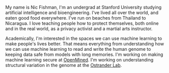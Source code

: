 My name is Nic Fishman, I'm an undergrad at Stanford University studying artificial intelligence and bioengineering. I've lived all over the world, and eaten good food everywhere. I've run on beaches from Thailand to Nicaragua. I love teaching people how to protect themselves, both online and in the real world, as a privacy activist and a martial arts instructor.

Academically, I'm interested in the spaces we can use machine learning to make people's lives better. That means everything from understanding how we can use machine learning to read and write the human genome to keeping data safe from models with long memories. I'm working on making machine learning secure at <a href="https://github.com/OpenMined" target="_blank">OpenMined</a>. I'm working on understanding structural variation in the genome at the <a href="https://www.genome.gov/12513335/ostrander-group/" target="_blank">Ostrander Lab</a>.
